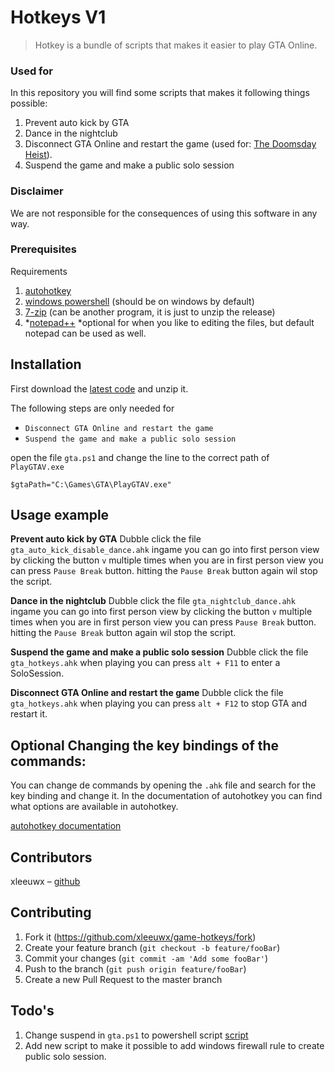 # Hotkeys V1
> Hotkey is a bundle of scripts that makes it easier to play GTA Online.



### Used for
In this repository you will find some scripts that makes it following things possible:
1. Prevent auto kick by GTA
1. Dance in the nightclub
1. Disconnect GTA Online and restart the game (used for: [The Doomsday Heist](https://www.youtube.com/watch?v=1FjSijYXxsM)).
1. Suspend the game and make a public solo session


### Disclaimer
We are not responsible for the consequences of using this software in any way.


### Prerequisites
Requirements
1. [autohotkey](https://www.autohotkey.com/)
1. [windows powershell](https://docs.microsoft.com/en-us/powershell/scripting/install/installing-powershell?view=powershell-6) (should be on windows by default)
1. [7-zip](https://www.7-zip.org/) (can be another program, it is just to unzip the release)
1. *[notepad++](https://notepad-plus-plus.org/download/v7.6.4.html)
*optional for when you like to editing the files, but default notepad can be used as well.


## Installation
First download the [latest code](https://github.com/xleeuwx/game-hotkeys/releases) and unzip it.

The following steps are only needed for
 - `Disconnect GTA Online and restart the game`
 - `Suspend the game and make a public solo session`

open the file `gta.ps1` and change the line to the correct path of `PlayGTAV.exe`

```
$gtaPath="C:\Games\GTA\PlayGTAV.exe"

```



## Usage example

**Prevent auto kick by GTA**
Dubble click the file `gta_auto_kick_disable_dance.ahk`
ingame you can go into first person view by clicking the button `v` multiple times
when you are in first person view you can press `Pause Break` button.
hitting the `Pause Break` button again wil stop the script.


**Dance in the nightclub**
Dubble click the file `gta_nightclub_dance.ahk`
ingame you can go into first person view by clicking the button `v` multiple times
when you are in first person view you can press `Pause Break` button.
hitting the `Pause Break` button again wil stop the script.


**Suspend the game and make a public solo session**
Dubble click the file `gta_hotkeys.ahk`
when playing you can press `alt + F11` to enter a SoloSession.


**Disconnect GTA Online and restart the game**
Dubble click the file `gta_hotkeys.ahk`
when playing you can press `alt + F12` to stop GTA and restart it.


## Optional Changing the key bindings of the commands:
You can change de commands by opening the `.ahk` file and search for the key binding and change it.
In the documentation of autohotkey you can find what options are available in autohotkey.

[autohotkey documentation](https://www.autohotkey.com/docs/AutoHotkey.htm)


## Contributors
xleeuwx – [github](https://github.com/xleeuwx/)


## Contributing
1. Fork it (<https://github.com/xleeuwx/game-hotkeys/fork>)
1. Create your feature branch (`git checkout -b feature/fooBar`)
1. Commit your changes (`git commit -am 'Add some fooBar'`)
1. Push to the branch (`git push origin feature/fooBar`)
1. Create a new Pull Request to the master branch

## Todo's
1. Change suspend in `gta.ps1` to powershell script [script](https://www.powershellgallery.com/packages/PoshInternals/1.0/Content/Suspend.ps1)
1. Add new script to make it possible to add windows firewall rule to create public solo session.
